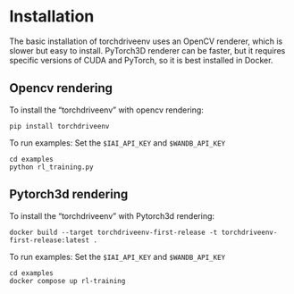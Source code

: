 # Installation

The basic installation of torchdriveenv uses an OpenCV renderer, which is slower but easy to install. PyTorch3D renderer can be faster, but it requires specific versions of CUDA and PyTorch, so it is best installed in Docker.

## Opencv rendering

To install the “torchdriveenv” with opencv rendering:
```
pip install torchdriveenv
```

To run examples:
Set the `$IAI_API_KEY` and `$WANDB_API_KEY`
```
cd examples
python rl_training.py
```

## Pytorch3d rendering

To install the “torchdriveenv” with Pytorch3d rendering:
```
docker build --target torchdriveenv-first-release -t torchdriveenv-first-release:latest .
```

To run examples:
Set the `$IAI_API_KEY` and `$WANDB_API_KEY`
```
cd examples
docker compose up rl-training
```
